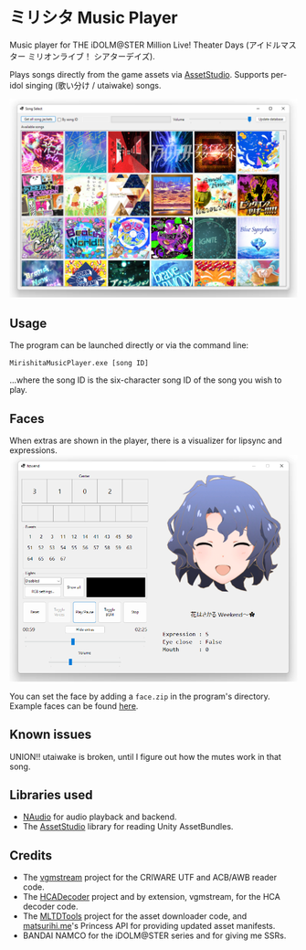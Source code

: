 # ミリシタ Music Player

Music player for THE iDOLM@STER Million Live! Theater Days (アイドルマスター ミリオンライブ！ シアターデイズ).

Plays songs directly from the game assets via [AssetStudio](https://github.com/Perfare/AssetStudio).
Supports per-idol singing (歌い分け / utaiwake) songs.

![Song select](Images/SongSelect.png)

## Usage
The program can be launched directly or via the command line:
```
MirishitaMusicPlayer.exe [song ID]
```
...where the song ID is the six-character song ID of the song you wish to play.

## Faces
When extras are shown in the player, there is a visualizer for lipsync and expressions.
![Player extras with face](Images/PlayerExtrasWithFace.png)

You can set the face by adding a `face.zip` in the program's directory.
Example faces can be found [here](https://mega.nz/folder/4RYxlYja#naA1Ojt0Axp1b8-OTRc05w).

## Known issues
UNION!! utaiwake is broken, until I figure out how the mutes work in that song.

## Libraries used
* [NAudio](https://github.com/naudio/NAudio) for audio playback and backend.
* The [AssetStudio](https://github.com/Perfare/AssetStudio) library for reading Unity AssetBundles.
 
## Credits
* The [vgmstream](https://github.com/vgmstream/vgmstream) project for the CRIWARE UTF and ACB/AWB reader code.
* The [HCADecoder](https://github.com/Nyagamon/HCADecoder) project and by extension, vgmstream, for the HCA decoder code.
* The [MLTDTools](https://github.com/OpenMLTD/MLTDTools) project for the asset downloader code,
  and [matsurihi.me](https://matsurihi.me)'s Princess API for providing updated asset manifests.
* BANDAI NAMCO for the iDOLM@STER series and for giving me SSRs.

